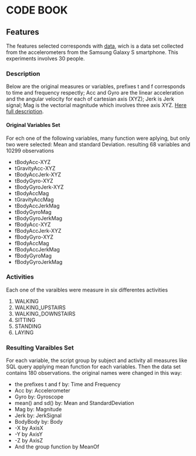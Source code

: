 # CODE BOOK
## Features
The features selected corresponds with [data](https://d396qusza40orc.cloudfront.net/getdata%2Fprojectfiles%2FUCI%20HAR%20Dataset.zip), wich is a data set collected from the accelerometers from the Samsung Galaxy S smartphone. This experiments involves 30 people.
### Description
Below are the original measures or variables, prefixes t and f corresponds to time and frequency respectly; Acc and Gyro are the linear acceleration and the angular velocity for each of cartesian axis (XYZ); Jerk is Jerk signal; Mag is the vectorial magnitude which involves three axis XYZ. [Here full description](http://archive.ics.uci.edu/ml/datasets/Human+Activity+Recognition+Using+Smartphones).  

#### Original Variables Set  
For ech one of the following variables, many function were aplying, but only two were selected: Mean  and standard Deviation. resulting 68 variables and 10299 observations
- tBodyAcc-XYZ  
- tGravityAcc-XYZ  
- tBodyAccJerk-XYZ  
- tBodyGyro-XYZ  
- tBodyGyroJerk-XYZ  
- tBodyAccMag  
- tGravityAccMag  
- tBodyAccJerkMag  
- tBodyGyroMag  
- tBodyGyroJerkMag  
- fBodyAcc-XYZ  
- fBodyAccJerk-XYZ  
- fBodyGyro-XYZ  
- fBodyAccMag  
- fBodyAccJerkMag  
- fBodyGyroMag  
- fBodyGyroJerkMag  

### Activities
Each one of the varaibles were measure in six differentes activities
1. WALKING  
2. WALKING_UPSTAIRS  
3. WALKING_DOWNSTAIRS  
4. SITTING  
5. STANDING  
6. LAYING  

### Resulting Varaibles Set
For each variable, the script group by subject and activity all measures like SQL query applying mean function for each variables. Then the data set contains 180 observations. the original names were changed in this way:  
- the prefixes t and f by: Time and Frequency  
- Acc by: Accelerometer  
- Gyro by: Gyroscope  
- mean() and sd() by: Mean and StandardDeviation  
- Mag by: Magnitude  
- Jerk by: JerkSignal  
- BodyBody by: Body  
- -X by AxisX  
- -Y by AxisY 
- -Z by AxisZ  
- And the group function by MeanOf




